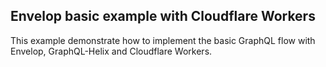 ## Envelop basic example with Cloudflare Workers

This example demonstrate how to implement the basic GraphQL flow with Envelop, GraphQL-Helix and Cloudflare Workers.
